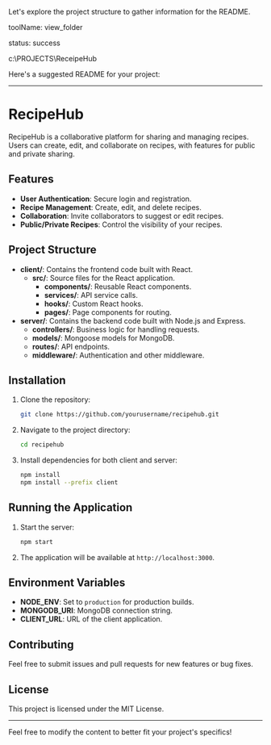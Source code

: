 


          
Let's explore the project structure to gather information for the README.
        
            
toolName: view_folder
            
status: success
          
c:\PROJECTS\ReceipeHub
          
Here's a suggested README for your project:

---

# RecipeHub

RecipeHub is a collaborative platform for sharing and managing recipes. Users can create, edit, and collaborate on recipes, with features for public and private sharing.

## Features
- **User Authentication**: Secure login and registration.
- **Recipe Management**: Create, edit, and delete recipes.
- **Collaboration**: Invite collaborators to suggest or edit recipes.
- **Public/Private Recipes**: Control the visibility of your recipes.

## Project Structure
- **client/**: Contains the frontend code built with React.
  - **src/**: Source files for the React application.
    - **components/**: Reusable React components.
    - **services/**: API service calls.
    - **hooks/**: Custom React hooks.
    - **pages/**: Page components for routing.
- **server/**: Contains the backend code built with Node.js and Express.
  - **controllers/**: Business logic for handling requests.
  - **models/**: Mongoose models for MongoDB.
  - **routes/**: API endpoints.
  - **middleware/**: Authentication and other middleware.

## Installation
1. Clone the repository:
   ```bash
   git clone https://github.com/yourusername/recipehub.git
   ```
2. Navigate to the project directory:
   ```bash
   cd recipehub
   ```
3. Install dependencies for both client and server:
   ```bash
   npm install
   npm install --prefix client
   ```

## Running the Application
1. Start the server:
   ```bash
   npm start
   ```
2. The application will be available at `http://localhost:3000`.

## Environment Variables
- **NODE_ENV**: Set to `production` for production builds.
- **MONGODB_URI**: MongoDB connection string.
- **CLIENT_URL**: URL of the client application.

## Contributing
Feel free to submit issues and pull requests for new features or bug fixes.

## License
This project is licensed under the MIT License.

---

Feel free to modify the content to better fit your project's specifics!
        
